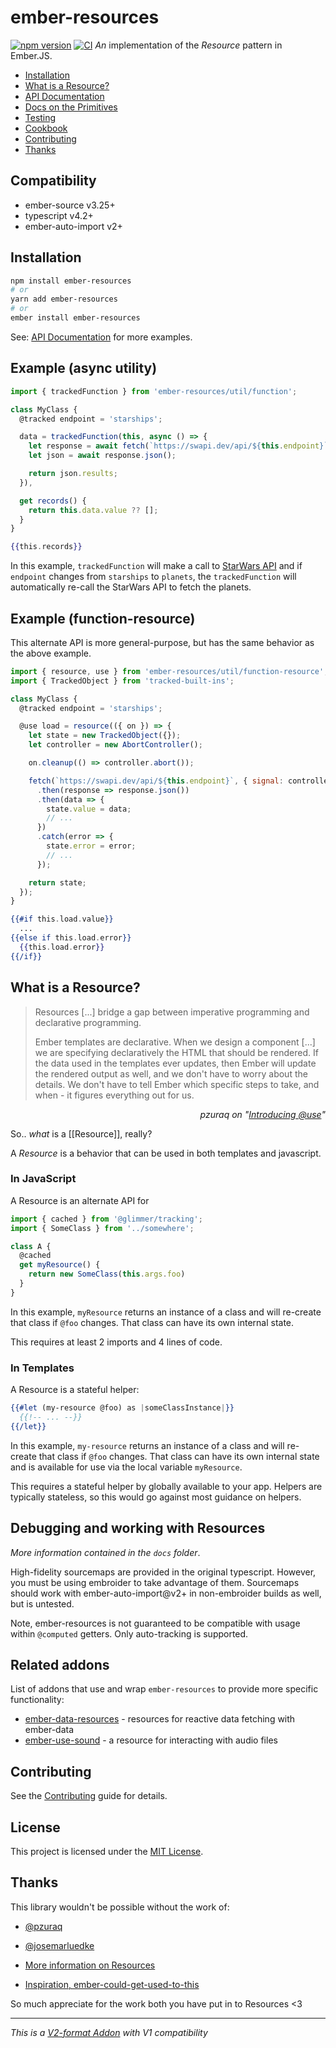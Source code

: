 # ember-resources

[![npm version](https://badge.fury.io/js/ember-resources.svg)](https://badge.fury.io/js/ember-resources)
[![CI](https://github.com/NullVoxPopuli/ember-resources/actions/workflows/ci.yml/badge.svg?branch=main&event=push)](https://github.com/NullVoxPopuli/ember-resources/actions/workflows/ci.yml)
_An_ implementation of the _Resource_ pattern in Ember.JS.

- [Installation](#installation)
- [What is a Resource?](#what-is-a-resource)
- [API Documentation](https://ember-resources.pages.dev/modules)
- [Docs on the Primitives](https://github.com/NullVoxPopuli/ember-resources/blob/main/DOCS.md)
- [Testing](https://github.com/NullVoxPopuli/ember-resources/blob/main/docs/docs/testing.md)
- [Cookbook](https://github.com/NullVoxPopuli/ember-resources/tree/main/docs/docs/cookbook)
- [Contributing](#contributing)
- [Thanks](#thanks)

## Compatibility

* ember-source v3.25+
* typescript v4.2+
* ember-auto-import v2+

## Installation

```bash
npm install ember-resources
# or
yarn add ember-resources
# or
ember install ember-resources
```


See: [API Documentation](https://ember-resources.pages.dev/modules)
for more examples.

## Example (async utility)

```js
import { trackedFunction } from 'ember-resources/util/function';

class MyClass {
  @tracked endpoint = 'starships';

  data = trackedFunction(this, async () => {
    let response = await fetch(`https://swapi.dev/api/${this.endpoint}`);
    let json = await response.json();

    return json.results;
  }),

  get records() {
    return this.data.value ?? [];
  }
}
```
```hbs
{{this.records}}
```


In this example, `trackedFunction` will make a call to [StarWars API](https://swapi.dev/)
and if `endpoint` changes from `starships` to `planets`, the `trackedFunction` will
automatically re-call the StarWars API to fetch the planets.

## Example (function-resource)

This alternate API is more general-purpose, but has the same behavior
as the above example.

```js
import { resource, use } from 'ember-resources/util/function-resource';
import { TrackedObject } from 'tracked-built-ins';

class MyClass {
  @tracked endpoint = 'starships';

  @use load = resource(({ on }) => {
    let state = new TrackedObject({});
    let controller = new AbortController();

    on.cleanup(() => controller.abort());

    fetch(`https://swapi.dev/api/${this.endpoint}`, { signal: controller.signal })
      .then(response => response.json())
      .then(data => {
        state.value = data;
        // ...
      })
      .catch(error => {
        state.error = error;
        // ...
      });

    return state;
  });
}
```
```hbs
{{#if this.load.value}}
  ...
{{else if this.load.error}}
  {{this.load.error}}
{{/if}}
```

## What is a Resource?

> Resources [...] bridge a gap between imperative programming and declarative programming.
>
> Ember templates are declarative. When we design a component [...] we are specifying declaratively the HTML that should be rendered. If the data used in the templates ever updates, then Ember will update the rendered output as well, and we don't have to worry about the details. We don't have to tell Ember which specific steps to take, and when - it figures everything out for us.

<div style="width: 100%; text-align: right;">
  <cite>pzuraq on "<em><a href="https://www.pzuraq.com/introducing-use">Introducing @use</a></em>"</cite>
</div>

So.. _what_ is a [[Resource]], really?

A _Resource_ is a behavior that can be used in both templates and javascript.

### In JavaScript

A Resource is an alternate API for
```js
import { cached } from '@glimmer/tracking';
import { SomeClass } from '../somewhere';

class A {
  @cached
  get myResource() {
    return new SomeClass(this.args.foo)
  }
}
```
In this example, `myResource` returns an instance of a class and will re-create that
class if `@foo` changes. That class can have its own internal state.

This requires at least 2 imports and 4 lines of code.

### In Templates

A Resource is a stateful helper:
```hbs
{{#let (my-resource @foo) as |someClassInstance|}}
  {{!-- ... --}}
{{/let}}
```
In this example, `my-resource` returns an instance of a class and will re-create that
class if `@foo` changes. That class can have its own internal state and is available
for use via the local variable `myResource`.

This requires a stateful helper by globally available to your app. Helpers are typically
stateless, so this would go against most guidance on helpers.


## Debugging and working with Resources

_More information contained in the `docs` folder_.

High-fidelity sourcemaps are provided in the original typescript.
However, you must be using embroider to take advantage of them.
Sourcemaps should work with ember-auto-import@v2+ in non-embroider builds as well,
but is untested.


Note, ember-resources is not guaranteed to be compatible with usage within `@computed` getters.
Only auto-tracking is supported.

## Related addons

List of addons that use and wrap `ember-resources` to provide more specific functionality:

- [ember-data-resources](https://github.com/NullVoxPopuli/ember-data-resources) - resources for reactive data fetching with ember-data
- [ember-use-sound](https://github.com/chrismllr/ember-use-sound) - a resource for interacting with audio files

## Contributing

See the [Contributing](CONTRIBUTING.md) guide for details.


## License

This project is licensed under the [MIT License](LICENSE.md).


## Thanks


This library wouldn't be possible without the work of:
 - [@pzuraq](https://github.com/pzuraq)
 - [@josemarluedke](https://github.com/josemarluedke)

 - [More information on Resources](https://www.pzuraq.com/introducing-use/)
 - [Inspiration, ember-could-get-used-to-this](https://github.com/pzuraq/ember-could-get-used-to-this)


So much appreciate for the work both you have put in to Resources <3

-----------------------------


_This is a [V2-format Addon](https://github.com/emberjs/rfcs/pull/507) with V1 compatibility_
